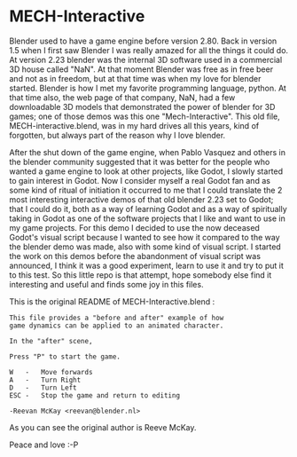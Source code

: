 MECH-Interactive
================

Blender used to have a game engine before version 2.80. Back in version 1.5 when I first saw Blender I was really amazed for all the things it could do. At version 2.23 blender was the internal 3D software used in a commercial 3D house called "NaN". At that moment Blender was free as in free beer and not as in freedom, but at that time was when my love for blender started. Blender is how I met my favorite programming language, python. At that time also, the web page of that company, NaN, had a few downloadable 3D models that demonstrated the power of blender for 3D games; one of those demos was this one "Mech-Interactive". This old file, MECH-interactive.blend, was in my hard drives all this years, kind of forgotten, but always part of the reason why I love blender.

After the shut down of the game engine, when Pablo Vasquez and others in the blender community suggested that it was better for the people who wanted a game engine to look at other projects, like Godot, I slowly started to gain interest in Godot. Now I consider myself a real Godot fan and as some kind of ritual of initiation it occurred to me that I could translate the 2 most interesting interactive demos of that old blender 2.23 set to Godot; that I could do it, both as a way of learning Godot and as a way of spiritually taking in Godot as one of the software projects that I like and want to use in my game projects. For this demo I decided to use the now deceased Godot's visual script because I wanted to see how it compared to the way the blender demo was made, also with some kind of visual script. I started the work on this demos before the abandonment of visual script was announced, I think it was a good experiment, learn to use it and try to put it to this test. So this little repo is that attempt, hope somebody else find it interesting and useful and finds some joy in this files. 

This is the original README of MECH-Interactive.blend :

```
This file provides a "before and after" example of how
game dynamics can be applied to an animated character.

In the "after" scene,

Press "P" to start the game.

W	-	Move forwards
A	-	Turn Right
D	-	Turn Left
ESC	-	Stop the game and return to editing

-Reevan McKay <reevan@blender.nl>
```

As you can see the original author is Reeve McKay.

Peace and love :-P
